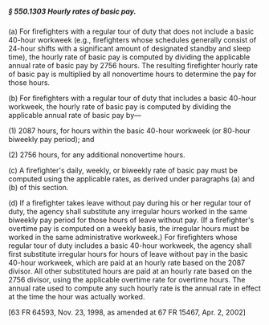 ##### § 550.1303 Hourly rates of basic pay. #####

(a) For firefighters with a regular tour of duty that does not include a basic 40-hour workweek (e.g., firefighters whose schedules generally consist of 24-hour shifts with a significant amount of designated standby and sleep time), the hourly rate of basic pay is computed by dividing the applicable annual rate of basic pay by 2756 hours. The resulting firefighter hourly rate of basic pay is multiplied by all nonovertime hours to determine the pay for those hours.

(b) For firefighters with a regular tour of duty that includes a basic 40-hour workweek, the hourly rate of basic pay is computed by dividing the applicable annual rate of basic pay by—

(1) 2087 hours, for hours within the basic 40-hour workweek (or 80-hour biweekly pay period); and

(2) 2756 hours, for any additional nonovertime hours.

(c) A firefighter's daily, weekly, or biweekly rate of basic pay must be computed using the applicable rates, as derived under paragraphs (a) and (b) of this section.

(d) If a firefighter takes leave without pay during his or her regular tour of duty, the agency shall substitute any irregular hours worked in the same biweekly pay period for those hours of leave without pay. (If a firefighter's overtime pay is computed on a weekly basis, the irregular hours must be worked in the same administrative workweek.) For firefighters whose regular tour of duty includes a basic 40-hour workweek, the agency shall first substitute irregular hours for hours of leave without pay in the basic 40-hour workweek, which are paid at an hourly rate based on the 2087 divisor. All other substituted hours are paid at an hourly rate based on the 2756 divisor, using the applicable overtime rate for overtime hours. The annual rate used to compute any such hourly rate is the annual rate in effect at the time the hour was actually worked.

[63 FR 64593, Nov. 23, 1998, as amended at 67 FR 15467, Apr. 2, 2002]